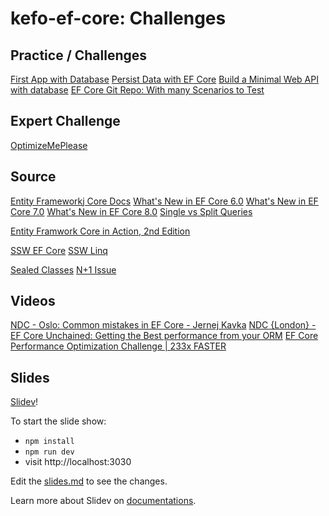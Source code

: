 # kefo-ef-core: Challenges

## Practice / Challenges

[First App with Database](https://learn.microsoft.com/en-us/ef/core/get-started/overview/first-app?tabs=netcore-cli)
[Persist Data with EF Core](https://learn.microsoft.com/en-us/training/modules/persist-data-ef-core/)
[Build a Minimal Web API with database](https://learn.microsoft.com/en-us/training/modules/build-web-api-minimal-database/)
[EF Core Git Repo: With many Scenarios to Test](https://github.com/dotnet/EntityFramework.Docs/tree/main/samples/core/Querying/)


## Expert Challenge

[OptimizeMePlease](https://github.com/StefanTheCode/OptimizeMePlease)

## Source

[Entity Frameworkj Core Docs](https://learn.microsoft.com/en-us/ef/core/)
[What's New in EF Core 6.0](https://learn.microsoft.com/en-us/ef/core/what-is-new/ef-core-6.0/whatsnew)
[What's New in EF Core 7.0](https://learn.microsoft.com/en-us/ef/core/what-is-new/ef-core-7.0/whatsnew)
[What's New in EF Core 8.0](https://learn.microsoft.com/en-us/ef/core/what-is-new/ef-core-8.0/whatsnew)
[Single vs Split Queries](https://learn.microsoft.com/en-us/ef/core/querying/single-split-queries)

[Entity Framwork Core in Action, 2nd Edition](https://www.manning.com/books/entity-framework-core-in-action-second-edition)

[SSW EF Core](https://ssw.com.au/rules/rules-to-better-entity-framework/)
[SSW Linq](https://ssw.com.au/rules/rules-to-better-linq/)

[Sealed Classes](https://code-maze.com/improve-performance-sealed-classes-dotnet/)
[N+1 Issue](https://levelup.gitconnected.com/the-hidden-performance-killer-in-ef-core-understanding-and-avoiding-the-n-1-query-issue-ce105c6a14e9)

## Videos

[NDC - Oslo: Common mistakes in EF Core - Jernej Kavka](https://www.youtube.com/watch?v=dDANjr5MCew)
[NDC {London} - EF Core Unchained: Getting the Best performance from your ORM](https://www.youtube.com/watch?v=ZKVXl2640ps)
[EF Core Performance Optimization Challenge | 233x FASTER](https://www.youtube.com/watch?v=jSiGyPHqnpY)


## Slides

[Slidev](https://github.com/slidevjs/slidev)!

To start the slide show:

- `npm install`
- `npm run dev`
- visit http://localhost:3030

Edit the [slides.md](./slides.md) to see the changes.

Learn more about Slidev on [documentations](https://sli.dev/).
